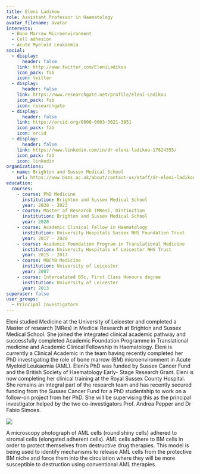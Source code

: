 ```yaml
---
title: Eleni Ladikou
role: Assistant Professor in Haematology
avatar_filename: avatar
interests:
  - Bone Marrow Microenvironment
  - Cell adhesion
  - Acute Myeloid Leukaemia
social:
  - display:
      header: false
    link: http://www.twitter.com/EleniLadikou
    icon_pack: fab
    icon: twitter
  - display:
      header: false
    link: https://www.researchgate.net/profile/Eleni-Ladikou
    icon_pack: fab
    icon: researchgate
  - display:
      header: false
    link: https://orcid.org/0000-0003-3021-3851
    icon_pack: fab
    icon: orcid
  - display:
      header: false
    link: https://www.linkedin.com/in/dr-eleni-ladikou-17824355/
    icon_pack: fab
    icon: linkedin
organizations:
  - name: Brighton and Sussex Medical School
    url: https://www.bsms.ac.uk/about/contact-us/staff/dr-eleni-ladikou.aspx
education:
  courses:
    - course: PhD Medicine
      institution: Brighton and Sussex Medical School
      year: 2020 - 2023
    - course: Master of Research (MRes), Distinction
      institution: Brighton and Sussex Medical School
      year: 2020
    - course: Academic Clinical Fellow in Haematology
      institution: University Hospitals Sussex NHS Foundation Trust
      year: 2017 - 2020
    - course: Academic Foundation Program in Translational Medicine
      institution: University Hospitals of Leicester NHS Trust
      year: 2015 - 2017
    - course: MBChB Medicine
      institution: University of Leicester
      year: 2007
    - course: Intercalated BSc, First Class Honours degree
      institution: University of Leicester
      year: 2013
superuser: false
user_groups:
  - Principal Investigators
---
```

Eleni studied Medicine at the University of Leicester and completed a Master of research (MRes) in Medical Research at Brighton and Sussex Medical School. She joined the integrated clinical academic pathway and successfully completed Academic Foundation Programme in Translational medicine and Academic Clinical Fellowship in Haematology. Eleni is currently a Clinical Academic in the team having recently completed her PhD investigating the role of bone marrow (BM) microenvironment in Acute Myeloid Leukaemia (AML). Eleni’s PhD was funded by Sussex Cancer Fund and the British Society of Haematology Early- Stage Research Grant. Eleni is now completing her clinical training at the Royal Sussex County Hospital.  She remains an integral part of the research team and has recently secured funding from the Sussex Cancer Fund for a PhD studentship to work on a follow-on project from her PhD. She will be supervising this as the principal investigator helped by the two co-investigators Prof. Andrea Pepper and Dr Fabio Simoes. 

![](eleniImage.png)

A microscopy photograph of AML cells (round shiny cells) adhered to stromal cells (elongated adherent cells). AML cells adhere to BM cells in order to protect themselves from destructive drug therapies.  This model is being used to identify mechanisms to release AML cells from the protective BM niche and force them into the circulation where they will be more susceptible to destruction using conventional AML therapies.
